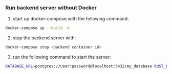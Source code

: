 ### Run backend server without Docker
1. start up docker-compose with the following command:
```bash
docker-compose up --build -d
```
2. stop the backend server with:
```bash
docker-compose stop <backend container id>
```
3. run the following command to start the server:
```bash
DATABASE_URL=postgres://user:password@localhost:5432/my_database RUST_LOG=debug cargo run
```